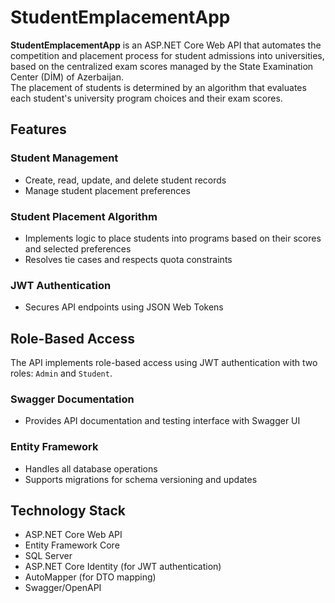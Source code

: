 # StudentEmplacementApp

**StudentEmplacementApp** is an ASP.NET Core Web API that automates the competition and placement process for student admissions into universities, based on the centralized exam scores managed by the State Examination Center (DİM) of Azerbaijan.  
The placement of students is determined by an algorithm that evaluates each student's university program choices and their exam scores.

## Features

### Student Management
- Create, read, update, and delete student records
- Manage student placement preferences

### Student Placement Algorithm
- Implements logic to place students into programs based on their scores and selected preferences
- Resolves tie cases and respects quota constraints

### JWT Authentication
- Secures API endpoints using JSON Web Tokens

## Role-Based Access
The API implements role-based access using JWT authentication with two roles: `Admin` and `Student`.

### Swagger Documentation
- Provides API documentation and testing interface with Swagger UI

### Entity Framework
- Handles all database operations
- Supports migrations for schema versioning and updates

## Technology Stack

- ASP.NET Core Web API  
- Entity Framework Core  
- SQL Server  
- ASP.NET Core Identity (for JWT authentication)  
- AutoMapper (for DTO mapping)  
- Swagger/OpenAPI
